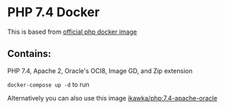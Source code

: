 # PHP 7.4 Docker

This is based from [official php docker image](https://hub.docker.com/_/php/)

## Contains:

PHP 7.4, Apache 2, Oracle's OCI8, Image GD, and Zip extension

`docker-compose up -d` to run

Alternatively you can also use this image [ikawka/php:7.4-apache-oracle](https://hub.docker.com/repository/docker/ikawka/php/general)
